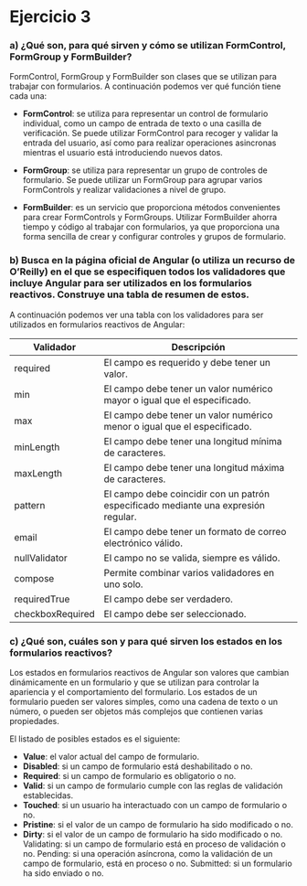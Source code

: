 # Ejercicio 3

### a) ¿Qué son, para qué sirven y cómo se utilizan FormControl, FormGroup y FormBuilder?

FormControl, FormGroup y FormBuilder son clases que se utilizan para trabajar con formularios. A continuación podemos ver qué función tiene cada una:

- **FormControl**: se utiliza para representar un control de formulario individual, como un campo de entrada de texto o una casilla de verificación. Se puede utilizar FormControl para recoger y validar la entrada del usuario, así como para realizar operaciones asincronas mientras el usuario está introduciendo nuevos datos.

- **FormGroup**: se utiliza para representar un grupo de controles de formulario. Se puede utilizar un FormGroup para agrupar varios FormControls y realizar validaciones a nivel de grupo.

- **FormBuilder**: es un servicio que proporciona métodos convenientes para crear FormControls y FormGroups. Utilizar FormBuilder ahorra tiempo y código al trabajar con formularios, ya que proporciona una forma sencilla de crear y configurar controles y grupos de formulario.


### b) Busca en la página oficial de Angular (o utiliza un recurso de O’Reilly) en el que se especifiquen todos los validadores que incluye Angular para ser utilizados en los formularios reactivos. Construye una tabla de resumen de estos.

A continuación podemos ver una tabla con los validadores para ser utilizados en formularios reactivos de Angular:

| Validador | Descripción |
| --- | --- |
| required | El campo es requerido y debe tener un valor. |
| min | El campo debe tener un valor numérico mayor o igual que el especificado. |
| max | El campo debe tener un valor numérico menor o igual que el especificado. |
| minLength | El campo debe tener una longitud mínima de caracteres. |
| maxLength | El campo debe tener una longitud máxima de caracteres. |
| pattern | El campo debe coincidir con un patrón especificado mediante una expresión regular. |
| email | El campo debe tener un formato de correo electrónico válido. |
| nullValidator | El campo no se valida, siempre es válido. |
| compose | Permite combinar varios validadores en uno solo. |
| requiredTrue | El campo debe ser verdadero. |
| checkboxRequired | El campo debe ser seleccionado. |


### c) ¿Qué son, cuáles son y para qué sirven los estados en los formularios reactivos?

Los estados en formularios reactivos de Angular son valores que cambian dinámicamente en un formulario y que se utilizan para controlar la apariencia y el comportamiento del formulario. Los estados de un formulario pueden ser valores simples, como una cadena de texto o un número, o pueden ser objetos más complejos que contienen varias propiedades.

El listado de posibles estados es el siguiente:

- **Value**: el valor actual del campo de formulario.
- **Disabled**: si un campo de formulario está deshabilitado o no.
- **Required**: si un campo de formulario es obligatorio o no.
- **Valid**: si un campo de formulario cumple con las reglas de validación establecidas.
- **Touched**: si un usuario ha interactuado con un campo de formulario o no.
- **Pristine**: si el valor de un campo de formulario ha sido modificado o no.
- **Dirty**: si el valor de un campo de formulario ha sido modificado o no.
Validating: si un campo de formulario está en proceso de validación o no.
Pending: si una operación asíncrona, como la validación de un campo de formulario, está en proceso o no.
Submitted: si un formulario ha sido enviado o no.
